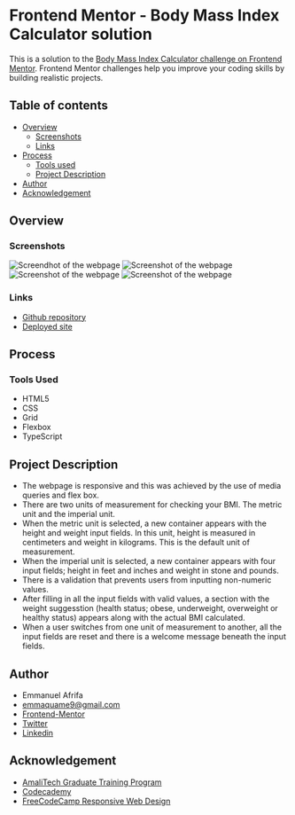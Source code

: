 # Frontend Mentor - Body Mass Index Calculator solution

This is a solution to the [Body Mass Index Calculator challenge on Frontend Mentor](https://www.frontendmentor.io/challenges/body-mass-index-calculator-brrBkfSz1T). Frontend Mentor challenges help you improve your coding skills by building realistic projects. 

## Table of contents
- [Overview](#overview)
    - [Screenshots](#screenshots)
    - [Links](#links)
- [Process](#process)
    - [Tools used](#tools-used)
    - [Project Description](#project-description)
- [Author](#author)
- [Acknowledgement](#acknowledgement)


## Overview
### Screenshots
![Screendhot of the webpage](./images/Web%20capture_13-8-2023_18631_127.0.0.1.jpeg)
![Screenshot of the webpage](./images/Web%20capture_13-8-2023_18646_127.0.0.1.jpeg)
![Screenshot of the webpage](./images/Web%20capture_14-8-2023_53536_127.0.0.1.jpeg)
![Screenshot of the webpage](./images/Web%20capture_14-8-2023_5364_127.0.0.1.jpeg)

### Links
- [Github repository](#)
- [Deployed site](#)

## Process
### Tools Used
- HTML5
- CSS
- Grid
- Flexbox
- TypeScript

## Project Description
- The webpage is responsive and this was achieved by the use of media queries and flex box.
- There are two units of measurement for checking your BMI. The metric unit and the imperial unit.
- When the metric unit is selected, a new container appears with the height and weight input fields. In this unit, height is measured in 
    centimeters and weight in kilograms. This is the default unit of measurement.
- When the imperial unit is selected, a new container appears with four input fields; height in feet and inches and weight in stone and pounds.
- There is a validation that prevents users from inputting non-numeric values.
- After filling in all the input fields with valid values, a section with the weight suggesstion (health status; obese, underweight, overweight or healthy status) appears along with the actual BMI calculated.
- When a user switches from one unit of measurement to another, all the input fields are reset and there is a welcome message beneath the input fields.



## Author
- Emmanuel Afrifa
- [emmaquame9@gmail.com](mailto:emmaquame9@gmail.com)
- [Frontend-Mentor](https://www.frontendmentor.io/profile/Emmanuel-Afrifa)
- [Twitter](https://twitter.com/Emma33712365)
- [Linkedin](https://www.linkedin.com/in/emmanuel-afrifa-840674214/)

## Acknowledgement
- [AmaliTech Graduate Training Program](https://amalitech.org/)
- [Codecademy](https://www.codecademy.com/)
- [FreeCodeCamp Responsive Web Design](https://www.freecodecamp.org/learn/responsive-web-design/)

